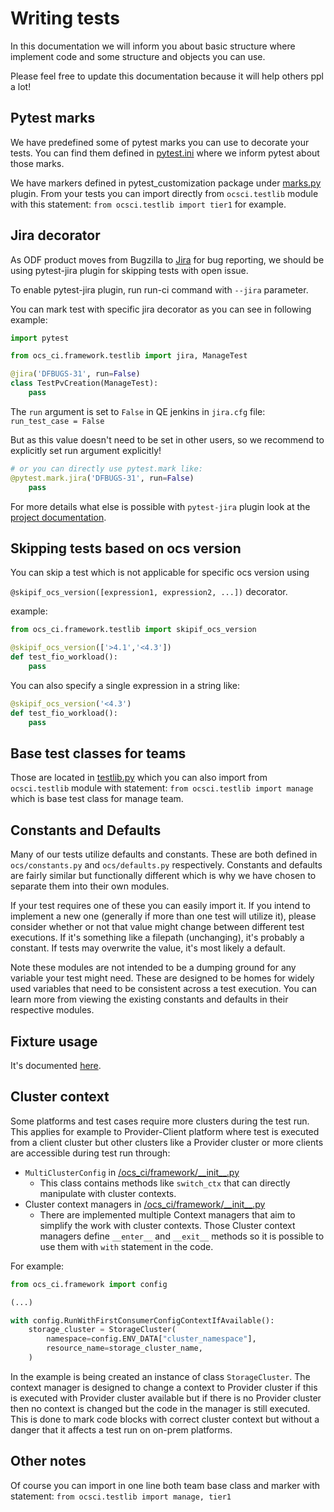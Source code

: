 # Writing tests

In this documentation we will inform you about basic structure where implement
code and some structure and objects you can use.

Please feel free to update this documentation because it will help others ppl
a lot!

## Pytest marks

We have predefined some of pytest marks you can use to decorate your tests.
You can find them defined in [pytest.ini](https://github.com/red-hat-storage/ocs-ci/tree/master/pytest.ini) where we inform
pytest about those marks.

We have markers defined in pytest_customization package under
[marks.py](https://github.com/red-hat-storage/ocs-ci/tree/master/ocs_ci/framework/pytest_customization/marks.py) plugin. From your tests you
can import directly from `ocsci.testlib` module with this statement:
`from ocsci.testlib import tier1` for example.

## Jira decorator

As ODF product moves from Bugzilla to [Jira](https://issues.redhat.com/projects/DFBUGS/) for bug
reporting, we should be using pytest-jira plugin for skipping tests with open issue.

To enable pytest-jira plugin, run run-ci command with `--jira` parameter.

You can mark test with specific jira decorator as you can see in following
example:

```python
import pytest

from ocs_ci.framework.testlib import jira, ManageTest

@jira('DFBUGS-31', run=False)
class TestPvCreation(ManageTest):
    pass
```

The `run` argument is set to `False` in QE jenkins in `jira.cfg` file:
`run_test_case = False`

But as this value doesn't need to be set in other users, so we recommend to explicitly set run
argument explicitly!

```python
# or you can directly use pytest.mark like:
@pytest.mark.jira('DFBUGS-31', run=False)
    pass
```

For more details what else is possible with `pytest-jira` plugin
look at the
[project documentation](https://github.com/rhevm-qe-automation/pytest_jira).

## Skipping tests based on ocs version

You can skip a test which is not applicable for specific ocs version using

```@skipif_ocs_version([expression1, expression2, ...])``` decorator.

example:
```python
from ocs_ci.framework.testlib import skipif_ocs_version

@skipif_ocs_version(['>4.1','<4.3'])
def test_fio_workload():
    pass
```

You can also specify a single expression in a string like:
```python
@skipif_ocs_version('<4.3')
def test_fio_workload():
    pass
```

## Base test classes for teams

Those are located in [testlib.py](https://github.com/red-hat-storage/ocs-ci/tree/master/ocs_ci/framework/testlib.py) which you can also
import from `ocsci.testlib` module with statement:
`from ocsci.testlib import manage` which is base test class for manage team.


## Constants and Defaults

Many of our tests utilize defaults and constants. These are both defined in
`ocs/constants.py` and `ocs/defaults.py` respectively. Constants and defaults
are fairly similar but functionally different which is why we have chosen
to separate them into their own modules.

If your test requires one of these you can easily import it.
If you intend to implement a new one (generally if more than one test will
utilize it), please consider whether or not that value might change between
different test executions. If it's something like a filepath (unchanging),
it's probably a constant. If tests may overwrite the value, it's most likely a
default.

Note these modules are not intended to be a dumping ground for any variable
your test might need. These are designed to be homes for widely used variables
that need to be consistent across a test execution. You can learn more from
viewing the existing constants and defaults in their respective modules.

## Fixture usage

It's documented [here](./fixture_usage.md).

## Cluster context

Some platforms and test cases require more clusters during the test run.
This applies for example to Provider-Client platform where test is executed
from a client cluster but other clusters like a Provider cluster or more
clients are accessible during test run through:

- `MultiClusterConfig` in [/ocs\_ci/framework/\_\_init\_\_.py](https://github.com/red-hat-storage/ocs-ci/tree/master/ocs_ci/framework/__init__.py)
  - This class contains methods like `switch_ctx` that can directly manipulate
with cluster contexts.
- Cluster context managers in [/ocs\_ci/framework/\_\_init\_\_.py](https://github.com/red-hat-storage/ocs-ci/tree/master/ocs_ci/framework/__init__.py)
  - There are implemented multiple Context managers that aim to simplify the
work with cluster contexts. Those Cluster context managers define `__enter__`
and `__exit__` methods so it is possible to use them with `with` statement
in the code.

For example:
```python
from ocs_ci.framework import config

(...)

with config.RunWithFirstConsumerConfigContextIfAvailable():
    storage_cluster = StorageCluster(
        namespace=config.ENV_DATA["cluster_namespace"],
        resource_name=storage_cluster_name,
    )
```

In the example is being created an instance of class `StorageCluster`.
The context manager is designed to change a context to Provider cluster if
this is executed with Provider cluster available but if there is no Provider
cluster then no context is changed but the code in the manager is still
executed. This is done to mark code blocks with correct cluster context but
without a danger that it affects a test run on on-prem platforms.

## Other notes

Of course you can import in one line both team base class and marker with
statement: `from ocsci.testlib import manage, tier1`
